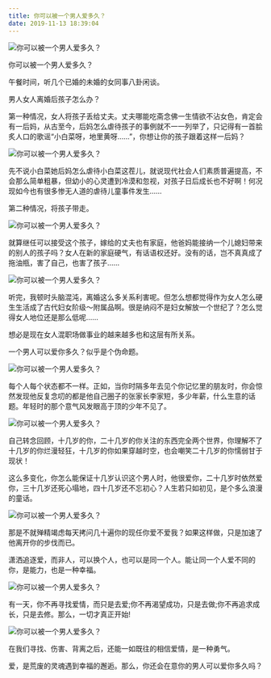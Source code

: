 ```yaml
---
title: 你可以被一个男人爱多久？
date: 2019-11-13 18:39:04
---
```


 ![你可以被一个男人爱多久？](http://p1.pstatp.com/large/19f20005173b98c59ada)

 你可以被一个男人爱多久？

 午餐时间，听几个已婚的未婚的女同事八卦闲谈。

 男人女人离婚后孩子怎么办？

 第一种情况，女人将孩子丢给丈夫。丈夫哪能吃斋念佛一生情欲不沾女色，肯定会有一后妈，从古至今，后妈怎么虐待孩子的事例就不一一列举了，只记得有一首脍炙人口的歌谣“小白菜呀，地里黄呀……”，你想让你的孩子跟着这样一后妈？

 ![你可以被一个男人爱多久？](http://p9.pstatp.com/large/19f10005318088985840)

 先不说小白菜她后妈怎么虐待小白菜这茬儿，就说现代社会人们素质普遍提高，不会那么简单粗暴，但幼小的心灵遭到冷漠和忽视，对孩子日后成长也不好啊！何况现如今也有很多惨无人道的虐待儿童事件发生……

 第二种情况，将孩子带走。

 ![你可以被一个男人爱多久？](http://p1.pstatp.com/large/19f8000515f3c1c384c4)

 就算继任可以接受这个孩子，嫁给的丈夫也有家庭，他爸妈能接纳一个儿媳妇带来的别人的孩子吗？女人在新的家庭硬气，有话语权还好。没有的话，岂不真真成了拖油瓶，害了自己，也害了孩子……

 ![你可以被一个男人爱多久？](http://p1.pstatp.com/large/19f100053181dfdde8be)

 听完，我顿时头脑混沌，离婚这么多关系利害呢。但怎么想都觉得作为女人怎么硬生生活成了古代妇女阶级～附属品啊。很是纳闷不是妇女解放一个世纪了？怎么觉得女人地位还是那么低呢……

 想必是现在女人混职场做事业的越来越多也和这层有所关系。

 一个男人可以爱你多久？似乎是个伪命题。

 ![你可以被一个男人爱多久？](http://p3.pstatp.com/large/19f50005170112a26754)

 每个人每个状态都不一样。正如，当你时隔多年去见个你记忆里的朋友时，你会惊然发现他反复念叨的都是他自己圈子的张家长李家短，多少年薪，什么生意的话题。年轻时的那个意气风发眼高于顶的少年不见了。

 ![你可以被一个男人爱多久？](http://p3.pstatp.com/large/19f7000521fb61b7bdcf)

 自己转念回顾，十几岁的你，二十几岁的你关注的东西完全两个世界，你理解不了十几岁的你烂漫轻狂，十几岁的你如果穿越时空，也会嘲笑二十几岁的你懦弱甘于现状！

 这么多变化，你怎么能保证十几岁认识这个男人时，他很爱你，二十几岁时依然爱你，三十几岁还死心塌地，四十几岁还不忘初心？人生若只如初见，是个多么浪漫的童话。

 ![你可以被一个男人爱多久？](http://p1.pstatp.com/large/19f7000521fc95d61ed0)

 那是不就殚精竭虑每天拷问几十遍你的现任你爱不爱我？如果这样做，只是加速了他离开你的步伐而已。

 潇洒追逐爱，而非人，可以换个人，也可以是同一个人。能让同一个人爱不同的你，是能力，也是一种幸福。

 ![你可以被一个男人爱多久？](http://p3.pstatp.com/large/19f90006bc0f2067be32)

 有一天，你不再寻找爱情，而只是去爱;你不再渴望成功，只是去做;你不再追求成长，只是去修。那么，一切才真正开始!

 ![你可以被一个男人爱多久？](http://p1.pstatp.com/large/19f40006c3f221d3e660)

 在我们寻找、伤害、背离之后，还能一如既往的相信爱情，是一种勇气。

 爱，是荒废的灵魂遇到幸福的邂逅。那么，你还会在意你的男人可以爱你多久吗？
